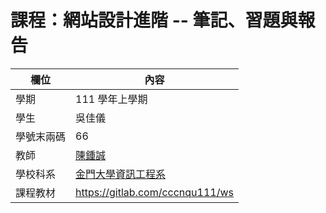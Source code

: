 # 課程：網站設計進階 -- 筆記、習題與報告

欄位 | 內容
-----|--------
學期 | 111 學年上學期
學生 |  吳佳儀
學號末兩碼 | 66
教師 | [陳鍾誠](https://www.nqu.edu.tw/educsie/index.php?act=blog&code=list&ids=4)
學校科系 | [金門大學資訊工程系](https://www.nqu.edu.tw/educsie/index.php)
課程教材 | https://gitlab.com/cccnqu111/ws
